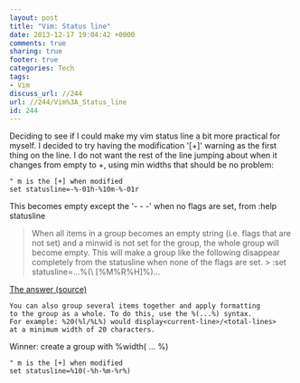 ```yaml
---
layout: post
title: "Vim: Status line"
date: 2013-12-17 19:04:42 +0000 
comments: true
sharing: true
footer: true
categories: Tech
tags:
- Vim
discuss_url: //244
url: //244/Vim%3A_Status_line
id: 244
---
```

Deciding to see if I could make my vim status line a bit more practical for myself. I decided to try having the modification '[+]' warning as the first thing on the line. I do not want the rest of the line jumping about when it changes from empty to +, using min widths that should be no problem:

    " m is the [+] when modified
    set statusline=-%-01h-%10m-%-01r

This becomes empty except the  '- - -' when no flags are set, from :help statusline 

> When all items in a group becomes an empty string (i.e. flags that are
> not set) and a minwid is not set for the group, the whole group will
> become empty.  This will make a group like the following disappear
> completely from the statusline when none of the flags are set. >
>          :set statusline=...%(\ [%M%R%H]%)...

[The answer (source)](http://got-ravings.blogspot.co.uk/2008/08/vim-pr0n-making-statuslines-that-own.html)

    You can also group several items together and apply formatting 
    to the group as a whole. To do this, use the %(...%) syntax. 
    For example: %20(%l/%L%) would display<current-line>/<total-lines> 
    at a minimum width of 20 characters.

Winner: create a group with %width( ... %)

    " m is the [+] when modified
    set statusline=%10(-%h-%m-%r%)
